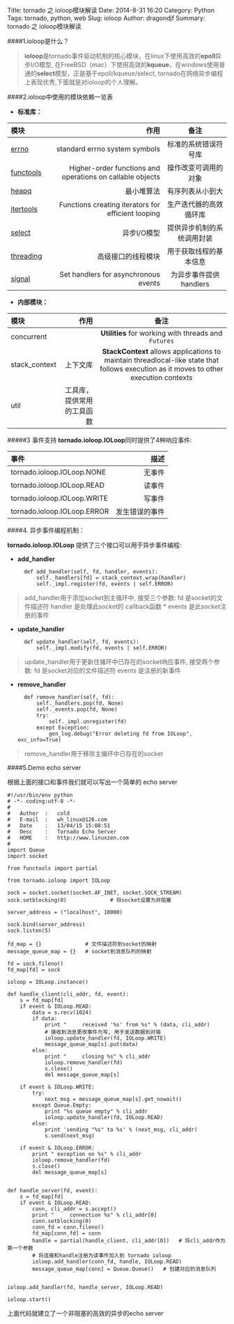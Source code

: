 Title: tornado 之 ioloop模块解读
Date: 2014-8-31 16:20
Category: Python
Tags: tornado, python, web
Slug: ioloop
Author: dragondjf
Summary: tornado 之 ioloop模块解读

####1.ioloop是什么？
    
>**ioloop**是tornado事件驱动机制的核心模块，在linux下使用高效的**epoll**异步I/O模型, 在FreeBSD（mac）下使用高效的**kqueue**，在windows使用普通的**select**模型，正是基于epoll/kqueue/select, tornado在网络异步编程上表现优秀,下面就是对ioloop的个人理解。

####2.ioloop中使用的模块依赖一览表
+ **标准库：**

| 模块      |     作用 |   备注   |
| :-------- | --------:| :------: |
| [errno](https://docs.python.org/2/library/errno.html)    |   standard errno system symbols |  标准的系统错误符号库  |
| [functools](https://docs.python.org/2/library/functools.html)|  Higher-order functions and operations on callable objects|操作改变可调用的对象|
| [heapq](https://docs.python.org/2/library/heapq.html)| 最小堆算法| 有序列表从小到大|
|[itertools](https://docs.python.org/2/library/itertools.html)| Functions creating iterators for efficient looping| 生产迭代器的高效循环库|
|[select](https://docs.python.org/2/library/select.html)|异步I/O模型|提供异步机制的系统调用封装|
|[threading](https://docs.python.org/2/library/threading.html)| 高级接口的线程模块| 用于获取线程的基本信息
|[signal]()| Set handlers for asynchronous events|  为异步事件提供handlers |




+ **内部模块：**

| 模块      |     作用 |   备注   |
| :-------- | --------:| :------: |
|concurrent| |**Utilities** for working with threads and ``Futures``|
|stack_context|上下文库|**StackContext** allows applications to maintain threadlocal-like state that follows execution as it moves to other execution contexts|
|util|工具库，提供常用的工具函数|||


#####3 事件支持
**tornado.ioloop.IOLoop**同时提供了4种响应事件:

| 事件      |     描述 |
| :-------- | --------:|
|tornado.ioloop.IOLoop.NONE     |无事件
|tornado.ioloop.IOLoop.READ     |读事件
|tornado.ioloop.IOLoop.WRITE    |写事件
|tornado.ioloop.IOLoop.ERROR    |发生错误的事件

####4. 异步事件编程机制：

**tornado.ioloop.IOLoop** 提供了三个接口可以用于异步事件编程:

+ **add_handler**

        def add_handler(self, fd, handler, events):
            self._handlers[fd] = stack_context.wrap(handler)
            self._impl.register(fd, events | self.ERROR)
>add_handler用于添加socket到主循环中, 接受三个参数: fd 是socket的文件描述符 handler 是处理此socket的 callback函数 * events 是此socket注册的事件

+ **update_handler**

        def update_handler(self, fd, events):
            self._impl.modify(fd, events | self.ERROR)
>update_handler用于更新住循环中已存在的socket响应事件, 接受两个参数: fd 是socket对应的文件描述符 events 是注册的新事件

+ **remove_handler**
        
        def remove_handler(self, fd):
            self._handlers.pop(fd, None)
            self._events.pop(fd, None)
            try:
                self._impl.unregister(fd)
            except Exception:
                gen_log.debug("Error deleting fd from IOLoop", exc_info=True)
>remove_handler用于移除主循环中已存在的socket



####5.Demo echo server

根据上面的接口和事件我们就可以写出一个简单的 echo server

    #!/usr/bin/env python
    # -*- coding:utf-8 -*-
    #
    #   Author  :   cold
    #   E-mail  :   wh_linux@126.com
    #   Date    :   13/04/15 15:08:51
    #   Desc    :   Tornado Echo Server
    #   HOME    :   http://www.linuxzen.com
    #
    import Queue
    import socket
    
    from functools import partial
    
    from tornado.ioloop import IOLoop
    
    sock = socket.socket(socket.AF_INET, socket.SOCK_STREAM)
    sock.setblocking(0)              # 将socket设置为非阻塞
    
    server_address = ("localhost", 10000)
    
    sock.bind(server_address)
    sock.listen(5)
    
    fd_map = {}              # 文件描述符到socket的映射
    message_queue_map = {}   # socket到消息队列的映射
    
    fd = sock.fileno()
    fd_map[fd] = sock
    
    ioloop = IOLoop.instance()
    
    def handle_client(cli_addr, fd, event):
        s = fd_map[fd]
        if event & IOLoop.READ:
            data = s.recv(1024)
            if data:
                print "     received '%s' from %s" % (data, cli_addr)
                # 接收到消息更改事件为写, 用于发送数据到对端
                ioloop.update_handler(fd, IOLoop.WRITE)
                message_queue_map[s].put(data)
            else:
                print "     closing %s" % cli_addr
                ioloop.remove_handler(fd)
                s.close()
                del message_queue_map[s]
    
        if event & IOLoop.WRITE:
            try:
                next_msg = message_queue_map[s].get_nowait()
            except Queue.Empty:
                print "%s queue empty" % cli_addr
                ioloop.update_handler(fd, IOLoop.READ)
            else:
                print 'sending "%s" to %s' % (next_msg, cli_addr)
                s.send(next_msg)
    
        if event & IOLoop.ERROR:
            print " exception on %s" % cli_addr
            ioloop.remove_handler(fd)
            s.close()
            del message_queue_map[s]
    
    
    def handle_server(fd, event):
        s = fd_map[fd]
        if event & IOLoop.READ:
            conn, cli_addr = s.accept()
            print "     connection %s" % cli_addr[0]
            conn.setblocking(0)
            conn_fd = conn.fileno()
            fd_map[conn_fd] = conn
            handle = partial(handle_client, cli_addr[0])   # 将cli_addr作为第一个参数
            # 将连接和handle注册为读事件加入到 tornado ioloop
            ioloop.add_handler(conn_fd, handle, IOLoop.READ)
            message_queue_map[conn] = Queue.Queue()   # 创建对应的消息队列
    
    
    ioloop.add_handler(fd, handle_server, IOLoop.READ)
    
    ioloop.start()
上面代码就建立了一个非阻塞的高效的异步的echo server


